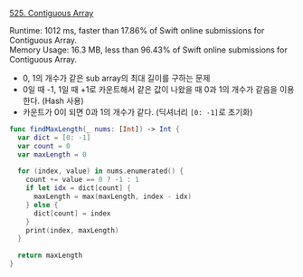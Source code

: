 [525. Contiguous Array](https://leetcode.com/problems/contiguous-array/)

Runtime: 1012 ms, faster than 17.86% of Swift online submissions for Contiguous Array.  
Memory Usage: 16.3 MB, less than 96.43% of Swift online submissions for Contiguous Array.


- 0, 1의 개수가 같은 sub array의 최대 길이를 구하는 문제
- 0일 때 -1, 1일 때 +1로 카운트해서 같은 값이 나왔을 때 0과 1의 개수가 같음을 이용한다. (Hash 사용)
- 카운트가 0이 되면 0과 1의 개수가 같다. (딕셔너리 `[0: -1]`로 초기화)


```swift
func findMaxLength(_ nums: [Int]) -> Int {
  var dict = [0: -1]
  var count = 0
  var maxLength = 0
  
  for (index, value) in nums.enumerated() {
    count += value == 0 ? -1 : 1
    if let idx = dict[count] {
      maxLength = max(maxLength, index - idx)
    } else {
      dict[count] = index
    }
    print(index, maxLength)
  }
  
  return maxLength
}
```
